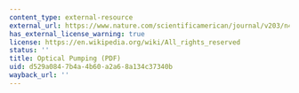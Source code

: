 ```yaml
---
content_type: external-resource
external_url: https://www.nature.com/scientificamerican/journal/v203/n4/pdf/scientificamerican1060-72.pdf
has_external_license_warning: true
license: https://en.wikipedia.org/wiki/All_rights_reserved
status: ''
title: Optical Pumping (PDF)
uid: d529a084-7b4a-4b60-a2a6-8a134c37340b
wayback_url: ''
---
```

